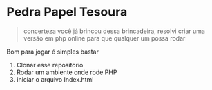 # Pedra Papel Tesoura
> concerteza você já brincou dessa brincadeira, resolvi criar uma versão em php online para que qualquer um possa rodar

Bom para jogar é simples bastar
1. Clonar esse repositorio
2. Rodar um ambiente onde rode PHP 
3. iniciar o arquivo Index.html 
